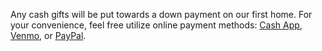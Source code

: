 Any cash gifts will be put towards a down payment on our first home. For your convenience, feel free utilize online payment methods: [Cash App](https://cash.me/$BoggsLove), [Venmo](https://venmo.com/BoggsLove), or [PayPal](https://www.paypal.me/BoggsLove).
